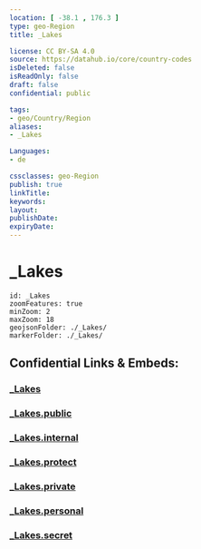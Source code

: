 ```yaml
---
location: [ -38.1 , 176.3 ] 
type: geo-Region
title: _Lakes

license: CC BY-SA 4.0
source: https://datahub.io/core/country-codes
isDeleted: false
isReadOnly: false
draft: false
confidential: public

tags:
- geo/Country/Region
aliases:
- _Lakes

Languages:
- de

cssclasses: geo-Region
publish: true
linkTitle: 
keywords: 
layout: 
publishDate: 
expiryDate: 
---
```


# _Lakes

```leaflet
id: _Lakes
zoomFeatures: true 
minZoom: 2 
maxZoom: 18
geojsonFolder: ./_Lakes/
markerFolder: ./_Lakes/
```


## Confidential Links & Embeds: 

### [_Lakes](/_Standards/Earth/Continent/Australasia/New_Zealand/Regions~New_Zealand/Bay_of_Plenty/_Lakes.md) 

### [_Lakes.public](/_public/Earth/Continent/Australasia/New_Zealand/Regions~New_Zealand/Bay_of_Plenty/_Lakes.public.md) 

### [_Lakes.internal](/_internal/Earth/Continent/Australasia/New_Zealand/Regions~New_Zealand/Bay_of_Plenty/_Lakes.internal.md) 

### [_Lakes.protect](/_protect/Earth/Continent/Australasia/New_Zealand/Regions~New_Zealand/Bay_of_Plenty/_Lakes.protect.md) 

### [_Lakes.private](/_private/Earth/Continent/Australasia/New_Zealand/Regions~New_Zealand/Bay_of_Plenty/_Lakes.private.md) 

### [_Lakes.personal](/_personal/Earth/Continent/Australasia/New_Zealand/Regions~New_Zealand/Bay_of_Plenty/_Lakes.personal.md) 

### [_Lakes.secret](/_secret/Earth/Continent/Australasia/New_Zealand/Regions~New_Zealand/Bay_of_Plenty/_Lakes.secret.md)

